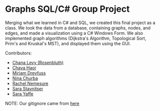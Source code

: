 # Graphs SQL/C# Group Project

Merging what we learned in C# and SQL, we created this final project as a class.
We took the data from a database, containing graphs, nodes, and edges, and made a visualization using a C# Windows Form.
We also implemented graph algorithms (Dijkstra's Algorithm, Topological Sort, Prim's and Kruskal's MST), and displayed them using the GUI.

Contributors: 
- [Chana Levy (Rosenbluth)](https://github.com/clrosenbluth)
- [Chaya Haor](https://github.com/chayahaor)
- [Miriam Dreyfuss](https://github.com/MDreyfuss)
- [Nina Churba](https://github.com/nbildiri)
- [Rachel Nemesure](https://github.com/RachelRebecca)
- [Sara Stavnitser](https://github.com/sarastavnitser)
- [Sara Yaffe](https://github.com/SaraYaffe)

NOTE: Our gitignore came from [here](https://github.com/github/gitignore/blob/main/VisualStudio.gitignore)